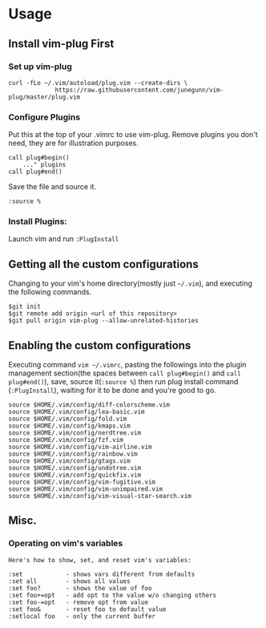 # Usage
## Install vim-plug First
### Set up vim-plug
```shell
curl -fLo ~/.vim/autoload/plug.vim --create-dirs \
		     https://raw.githubusercontent.com/junegunn/vim-plug/master/plug.vim
```
### Configure Plugins
Put this at the top of your .vimrc to use vim-plug. Remove plugins you don't need, they are for illustration purposes.
```vim
call plug#begin()
	..." plugins
call plug#end()
```
Save the file and source it.
```vim
:source %
```
### Install Plugins:

Launch vim and run `:PlugInstall`

## Getting all the custom configurations
Changing to your vim's home directory(mostly just `~/.vim`), and executing the following commands.
```shell
$git init
$git remote add origin <url of this repository>
$git pull origin vim-plug --allow-unrelated-histories
```
## Enabling the custom configurations
Executing command `vim ~/.vimrc`, pasting the followings into the plugin management section(the spaces between `call plug#begin()` and `call plug#end()`), save, source it(`:source %`) then run plug install command (`:PlugInstall`), waiting for it to be done and you're good to go. 
```vim
source $HOME/.vim/config/diff-colorscheme.vim
source $HOME/.vim/config/lea-basic.vim
source $HOME/.vim/config/fold.vim
source $HOME/.vim/config/kmaps.vim
source $HOME/.vim/config/nerdtree.vim
source $HOME/.vim/config/fzf.vim
source $HOME/.vim/config/vim-airline.vim
source $HOME/.vim/config/rainbow.vim
source $HOME/.vim/config/gtags.vim
source $HOME/.vim/config/undotree.vim
source $HOME/.vim/config/quickfix.vim
source $HOME/.vim/config/vim-fugitive.vim
source $HOME/.vim/config/vim-unimpaired.vim
source $HOME/.vim/config/vim-visual-star-search.vim
```
## Misc.
### Operating on vim's variables
```vim
Here's how to show, set, and reset vim's variables:

:set            - shows vars different from defaults
:set all        - shows all values
:set foo?       - shows the value of foo
:set foo+=opt   - add opt to the value w/o changing others
:set foo-=opt   - remove opt from value
:set foo&       - reset foo to default value
:setlocal foo   - only the current buffer
```
